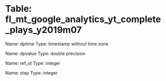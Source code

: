 Table: fl_mt_google_analytics_yt_complete_plays_y2019m07
========================================================

Name: dptime
Type: timestamp without time zone

Name: dpvalue
Type: double precision

Name: ref_id
Type: integer

Name: step
Type: integer

